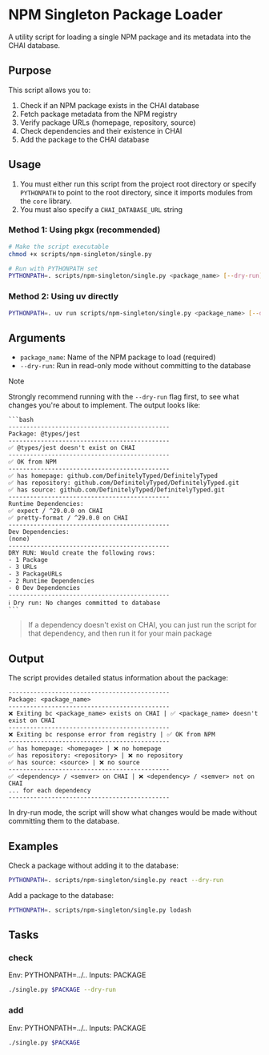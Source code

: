 # NPM Singleton Package Loader

A utility script for loading a single NPM package and its metadata into the CHAI database.

## Purpose

This script allows you to:

1. Check if an NPM package exists in the CHAI database
2. Fetch package metadata from the NPM registry
3. Verify package URLs (homepage, repository, source)
4. Check dependencies and their existence in CHAI
5. Add the package to the CHAI database

## Usage

1. You must either run this script from the project root directory or specify
   `PYTHONPATH` to point to the root directory, since it imports modules from the `core` library.
2. You must also specify a `CHAI_DATABASE_URL` string

### Method 1: Using pkgx (recommended)

```bash
# Make the script executable
chmod +x scripts/npm-singleton/single.py

# Run with PYTHONPATH set
PYTHONPATH=. scripts/npm-singleton/single.py <package_name> [--dry-run]
```

### Method 2: Using uv directly

```bash
PYTHONPATH=. uv run scripts/npm-singleton/single.py <package_name> [--dry-run]
```

## Arguments

- `package_name`: Name of the NPM package to load (required)
- `--dry-run`: Run in read-only mode without committing to the database

> [!NOTE]
> Strongly recommend running with the `--dry-run` flag first, to see what changes
> you're about to implement. The output looks like:

    ```bash
    ---------------------------------------------
    Package: @types/jest
    ---------------------------------------------
    ✅ @types/jest doesn't exist on CHAI
    ---------------------------------------------
    ✅ OK from NPM
    ---------------------------------------------
    ✅ has homepage: github.com/DefinitelyTyped/DefinitelyTyped
    ✅ has repository: github.com/DefinitelyTyped/DefinitelyTyped.git
    ✅ has source: github.com/DefinitelyTyped/DefinitelyTyped.git
    ---------------------------------------------
    Runtime Dependencies:
    ✅ expect / ^29.0.0 on CHAI
    ✅ pretty-format / ^29.0.0 on CHAI
    ---------------------------------------------
    Dev Dependencies:
    (none)
    ---------------------------------------------
    DRY RUN: Would create the following rows:
    - 1 Package
    - 3 URLs
    - 3 PackageURLs
    - 2 Runtime Dependencies
    - 0 Dev Dependencies
    ---------------------------------------------
    ℹ️ Dry run: No changes committed to database
    ```

> If a dependency doesn't exist on CHAI, you can just run the script for that
> dependency, and then run it for your main package

## Output

The script provides detailed status information about the package:

```
---------------------------------------------
Package: <package_name>
---------------------------------------------
❌ Exiting bc <package_name> exists on CHAI | ✅ <package_name> doesn't exist on CHAI
---------------------------------------------
❌ Exiting bc response error from registry | ✅ OK from NPM
---------------------------------------------
✅ has homepage: <homepage> | ❌ no homepage
✅ has repository: <repository> | ❌ no repository
✅ has source: <source> | ❌ no source
---------------------------------------------
✅ <dependency> / <semver> on CHAI | ❌ <dependency> / <semver> not on CHAI
... for each dependency
---------------------------------------------
```

In dry-run mode, the script will show what changes would be made without committing them to the database.

## Examples

Check a package without adding it to the database:

```bash
PYTHONPATH=. scripts/npm-singleton/single.py react --dry-run
```

Add a package to the database:

```bash
PYTHONPATH=. scripts/npm-singleton/single.py lodash
```

## Tasks

### check

Env: PYTHONPATH=../..
Inputs: PACKAGE

```bash
./single.py $PACKAGE --dry-run
```

### add

Env: PYTHONPATH=../..
Inputs: PACKAGE

```bash
./single.py $PACKAGE
```
